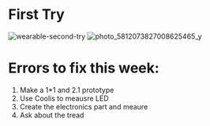 # First Try
![wearable-second-try](https://user-images.githubusercontent.com/116266413/206858433-851a7cea-1d33-4392-b590-b79ee98feb7a.JPG)
![photo_5812073827008625465_y](https://user-images.githubusercontent.com/116266413/206858442-f094d542-ce2a-4b6b-bc42-ee020f6666b5.jpg)
# Errors to fix this week:
1. Make a 1*1 and 2.1 prototype
2. Use Coolis to meausre LED 
3. Create the electronics part and meaure 
4. Ask about the tread
